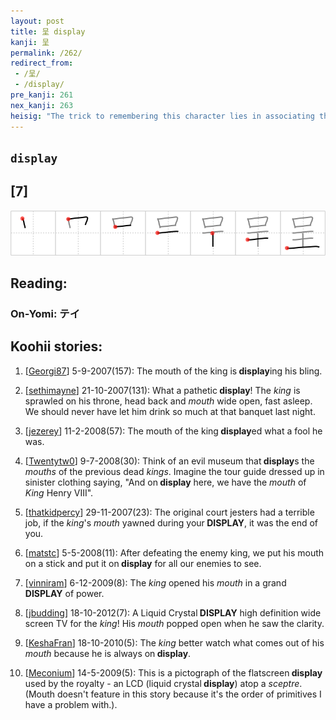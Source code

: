 ```yaml
---
layout: post
title: 呈 display
kanji: 呈
permalink: /262/
redirect_from:
 - /呈/
 - /display/
pre_kanji: 261
nex_kanji: 263
heisig: "The trick to remembering this character lies in associating the key word with the line from the nursery rhyme about 4 and 20 blackbirds baked in a pie: &quot;Wasn't this a dainty dish to set before the <i>king</i>?&quot; If we think of <b>display</b> in terms of that famous line, and the <i>king</i> with his head thrown back and his <i>mouth</i> wide open as 4 and 20 blackbirds fly in one after the other, we shall have satisfied both the elements and their position."
---
```


## `display`

## [7]

<div class="stroke"><img src="../images/E59188.png" /></div>

## Reading:

### On-Yomi: テイ

## Koohii stories:

1) [<a href="http://kanji.koohii.com/profile/Georgi87">Georgi87</a>] 5-9-2007(157): The mouth of the king is<strong> display</strong>ing his bling. 

2) [<a href="http://kanji.koohii.com/profile/sethimayne">sethimayne</a>] 21-10-2007(131): What a pathetic<strong> display</strong>! The <em>king</em> is sprawled on his throne, head back and <em>mouth</em> wide open, fast asleep. We should never have let him drink so much at that banquet last night. 

3) [<a href="http://kanji.koohii.com/profile/jezerey">jezerey</a>] 11-2-2008(57): The mouth of the king<strong> display</strong>ed what a fool he was. 

4) [<a href="http://kanji.koohii.com/profile/Twentytw0">Twentytw0</a>] 9-7-2008(30): Think of an evil museum that<strong> display</strong>s the <em>mouths</em> of the previous dead <em>kings</em>. Imagine the tour guide dressed up in sinister clothing saying, &quot;And on<strong> display</strong> here, we have the <em>mouth</em> of <em>King</em> Henry VIII&quot;. 

5) [<a href="http://kanji.koohii.com/profile/thatkidpercy">thatkidpercy</a>] 29-11-2007(23): The original court jesters had a terrible job, if the <em>king</em>&#039;s <em>mouth</em> yawned during your<strong> DISPLAY</strong>, it was the end of you. 

6) [<a href="http://kanji.koohii.com/profile/matstc">matstc</a>] 5-5-2008(11): After defeating the enemy king, we put his mouth on a stick and put it on<strong> display</strong> for all our enemies to see. 

7) [<a href="http://kanji.koohii.com/profile/vinniram">vinniram</a>] 6-12-2009(8): The <em>king</em> opened his <em>mouth</em> in a grand<strong> DISPLAY</strong> of power. 

8) [<a href="http://kanji.koohii.com/profile/jbudding">jbudding</a>] 18-10-2012(7): A Liquid Crystal<strong> DISPLAY</strong> high definition wide screen TV for the <em>king</em>! His <em>mouth</em> popped open when he saw the clarity. 

9) [<a href="http://kanji.koohii.com/profile/KeshaFran">KeshaFran</a>] 18-10-2010(5): The <em>king</em> better watch what comes out of his <em>mouth</em> because he is always on<strong> display</strong>. 

10) [<a href="http://kanji.koohii.com/profile/Meconium">Meconium</a>] 14-5-2009(5): This is a pictograph of the flatscreen<strong> display</strong> used by the royalty - an LCD (liquid crystal<strong> display</strong>) atop a <em>sceptre</em>. (Mouth doesn&#039;t feature in this story because it&#039;s the order of primitives I have a problem with.). 
